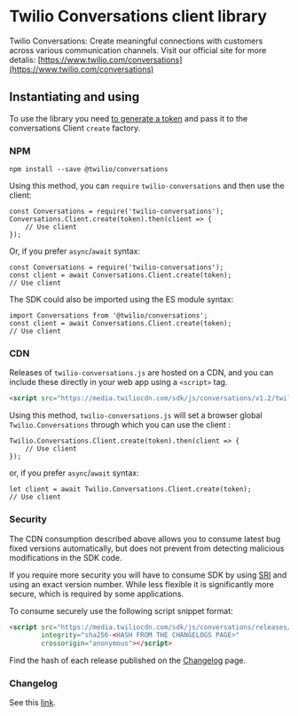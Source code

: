 
Twilio Conversations client library
=============
Twilio Conversations: Create meaningful connections with customers across various communication channels.
Visit our official site for more detalis: [https://www.twilio.com/conversations](https://www.twilio.com/conversations)


Instantiating and using
------------
To use the library you need [to generate a token](https://www.twilio.com/docs/conversations/create-tokens) and pass it to the conversations Client `create` factory.

### NPM
```
npm install --save @twilio/conversations
```

Using this method, you can `require` `twilio-conversations` and then use the client:
```
const Conversations = require('twilio-conversations');
Conversations.Client.create(token).then(client => {
    // Use client
});
```

Or, if you prefer `async`/`await` syntax:
```
const Conversations = require('twilio-conversations');
const client = await Conversations.Client.create(token);
// Use client
```

The SDK could also be imported using the ES module syntax:
```
import Conversations from '@twilio/conversations';
const client = await Conversations.Client.create(token);
// Use client
```

### CDN

Releases of `twilio-conversations.js` are hosted on a CDN, and you can include these
directly in your web app using a `<script>` tag.
```html
<script src="https://media.twiliocdn.com/sdk/js/conversations/v1.2/twilio-conversations.min.js"></script>
```
Using this method, `twilio-conversations.js` will set a browser global `Twilio.Conversations` through which you can use the client :
```
Twilio.Conversations.Client.create(token).then(client => {
    // Use client
});
```

or, if you prefer `async`/`await` syntax:
```
let client = await Twilio.Conversations.Client.create(token);
// Use client
```

### Security

The CDN consumption described above allows you to consume latest bug fixed versions automatically,
but does not prevent from detecting malicious modifications in the SDK code.

If you require more security you will have to consume SDK by using [SRI](https://developer.mozilla.org/en-US/docs/Web/Security/Subresource_Integrity) and using an exact version
number. While less flexible it is significantly more secure, which is required by some applications.

To consume securely use the following script snippet format:

```html
<script src="https://media.twiliocdn.com/sdk/js/conversations/releases/1.2.0/twilio-conversations.min.js"
        integrity="sha256-<HASH FROM THE CHANGELOGS PAGE>"
        crossorigin="anonymous"></script>
```

Find the hash of each release published on the [Changelog](#Changelog) page.

###  Changelog

See this [link](https://www.twilio.com/docs/conversations/javascript/changelog).
